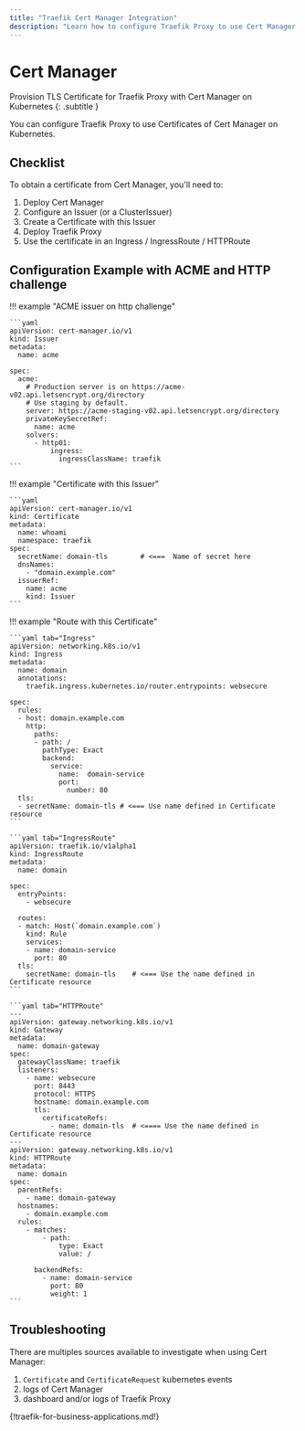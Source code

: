```yaml
---
title: "Traefik Cert Manager Integration"
description: "Learn how to configure Traefik Proxy to use Cert Manager for certificate on your routers. Read the technical documentation."
---
```


# Cert Manager

Provision TLS Certificate for Traefik Proxy with Cert Manager on Kubernetes
{: .subtitle }

You can configure Traefik Proxy to use Certificates of Cert Manager on Kubernetes.

## Checklist

To obtain a certificate from Cert Manager, you'll need to:

1. Deploy Cert Manager
2. Configure an Issuer (or a ClusterIssuer)
3. Create a Certificate with this Issuer
4. Deploy Traefik Proxy
5. Use the certificate in an Ingress / IngressRoute / HTTPRoute

## Configuration Example with ACME and HTTP challenge

!!! example "ACME issuer on http challenge"

    ```yaml
    apiVersion: cert-manager.io/v1
    kind: Issuer
    metadata:
      name: acme

    spec:
      acme:
        # Production server is on https://acme-v02.api.letsencrypt.org/directory
        # Use staging by default.
        server: https://acme-staging-v02.api.letsencrypt.org/directory
        privateKeySecretRef:
          name: acme
        solvers:
          - http01:
              ingress:
                ingressClassName: traefik
    ```

!!! example "Certificate with this Issuer"

    ```yaml
    apiVersion: cert-manager.io/v1
    kind: Certificate
    metadata:
      name: whoami
      namespace: traefik
    spec:
      secretName: domain-tls        # <===  Name of secret here
      dnsNames:
        - "domain.example.com"
      issuerRef:
        name: acme
        kind: Issuer
    ```

!!! example "Route with this Certificate"

    ```yaml tab="Ingress"
    apiVersion: networking.k8s.io/v1
    kind: Ingress
    metadata:
      name: domain
      annotations:
        traefik.ingress.kubernetes.io/router.entrypoints: websecure

    spec:
      rules:
      - host: domain.example.com
        http:
          paths:
          - path: /
            pathType: Exact
            backend:
              service:
                name:  domain-service
                port:
                  number: 80
      tls:
      - secretName: domain-tls # <=== Use name defined in Certificate resource
    ```

    ```yaml tab="IngressRoute"
    apiVersion: traefik.io/v1alpha1
    kind: IngressRoute
    metadata:
      name: domain

    spec:
      entryPoints:
        - websecure

      routes:
      - match: Host(`domain.example.com`)
        kind: Rule
        services:
        - name: domain-service
          port: 80
      tls:
        secretName: domain-tls    # <=== Use the name defined in Certificate resource
    ```

    ```yaml tab="HTTPRoute"
    ---
    apiVersion: gateway.networking.k8s.io/v1
    kind: Gateway
    metadata:
      name: domain-gateway
    spec:
      gatewayClassName: traefik
      listeners:
        - name: websecure
          port: 8443
          protocol: HTTPS
          hostname: domain.example.com
          tls:
            certificateRefs:
              - name: domain-tls  # <==== Use the name defined in Certificate resource
    ---
    apiVersion: gateway.networking.k8s.io/v1
    kind: HTTPRoute
    metadata:
      name: domain
    spec:
      parentRefs:
        - name: domain-gateway
      hostnames:
        - domain.example.com
      rules:
        - matches:
            - path:
                type: Exact
                value: /

          backendRefs:
            - name: domain-service
              port: 80
              weight: 1
    ```

## Troubleshooting

There are multiples sources available to investigate when using Cert Manager:

1. `Certificate` and `CertificateRequest` kubernetes events
2. logs of Cert Manager
3. dashboard and/or logs of Traefik Proxy

{!traefik-for-business-applications.md!}
